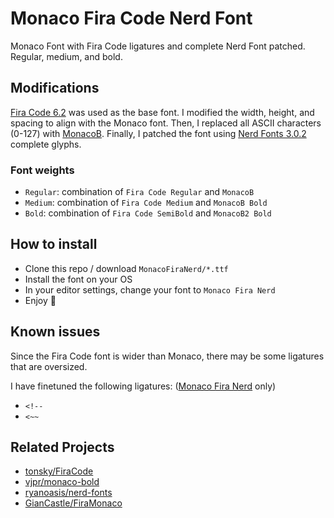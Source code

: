# Monaco Fira Code Nerd Font

Monaco Font with Fira Code ligatures and complete Nerd Font patched. Regular, medium, and bold.

## Modifications

[Fira Code 6.2](https://github.com/tonsky/FiraCode/releases/tag/6.2) was used as the base font. I modified the width, height, and spacing to align with the Monaco font. Then, I replaced all ASCII characters (0-127) with [MonacoB](https://github.com/vjpr/monaco-bold/tree/b77db4b6fc2e9df074f8db59cead862d7068e3d7). Finally, I patched the font using [Nerd Fonts 3.0.2](https://github.com/ryanoasis/nerd-fonts/releases/tag/v3.0.2) complete glyphs.

### Font weights

- `Regular`: combination of `Fira Code Regular` and `MonacoB`
- `Medium`: combination of `Fira Code Medium` and `MonacoB Bold`
- `Bold`: combination of `Fira Code SemiBold` and `MonacoB2 Bold`

## How to install

- Clone this repo / download `MonacoFiraNerd/*.ttf`
- Install the font on your OS
- In your editor settings, change your font to `Monaco Fira Nerd`
- Enjoy 👀

## Known issues

Since the Fira Code font is wider than Monaco, there may be some ligatures that are oversized.

I have finetuned the following ligatures: ([Monaco Fira Nerd](https://github.com/muhac/monaco-fira-code-ligatures/tree/main/MonacoFiraNerd) only)

- `<!--`
- `<~~`

## Related Projects

- [tonsky/FiraCode](https://github.com/tonsky/FiraCode)
- [vjpr/monaco-bold](https://github.com/vjpr/monaco-bold)
- [ryanoasis/nerd-fonts](https://github.com/ryanoasis/nerd-fonts)
- [GianCastle/FiraMonaco](https://github.com/GianCastle/FiraMonaco)
